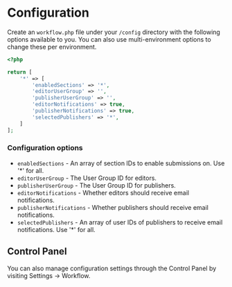 # Configuration

Create an `workflow.php` file under your `/config` directory with the following options available to you. You can also use multi-environment options to change these per environment.

```php
<?php

return [
    '*' => [
        'enabledSections' => '*',
        'editorUserGroup' => '',
        'publisherUserGroup' => '',
        'editorNotifications' => true,
        'publisherNotifications' => true,
        'selectedPublishers' => '*',
    ]
];
```

### Configuration options

- `enabledSections` - An array of section IDs to enable submissions on. Use '\*' for all.
- `editorUserGroup` - The User Group ID for editors.
- `publisherUserGroup` - The User Group ID for publishers.
- `editorNotifications` - Whether editors should receive email notifications.
- `publisherNotifications` - Whether publishers should receive email notifications.
- `selectedPublishers` - An array of user IDs of publishers to receive email notifications. Use '\*' for all.

## Control Panel

You can also manage configuration settings through the Control Panel by visiting Settings → Workflow.
